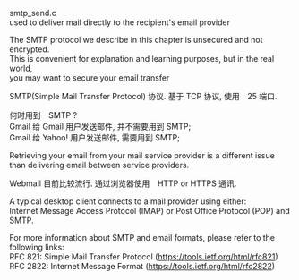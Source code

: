 smtp_send.c  
    used to deliver mail directly to the recipient's email provider  

The SMTP protocol we describe in this chapter is unsecured and not encrypted.   
This is convenient for explanation and learning purposes, but in the real world,  
you may want to secure your email transfer


SMTP(Simple Mail Transfer Protocol) 协议. 基于 TCP 协议, 使用　25 端口.  

何时用到　SMTP ?  
    Gmail 给 Gmail 用户发送邮件, 并不需要用到 SMTP;  
    Gmail 给 Yahoo! 用户发送邮件, 需要用到 SMTP;  

Retrieving your email from your mail service provider is a different issue than delivering email between service providers.

Webmail 目前比较流行. 通过浏览器使用　HTTP or HTTPS 通讯.


A typical desktop client connects to a mail provider using either:   
Internet Message Access Protocol (IMAP) or Post Office Protocol (POP) and SMTP.  

For more information about SMTP and email formats, please refer to the following links:  
    RFC 821: Simple Mail Transfer Protocol (https://tools.ietf.org/html/rfc821)  
    RFC 2822: Internet Message Format (https://tools.ietf.org/html/rfc2822)  

